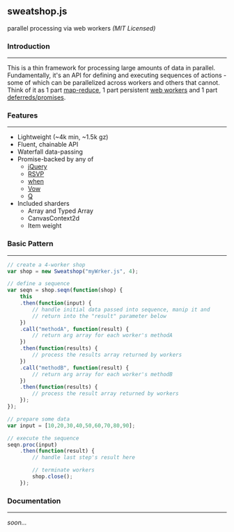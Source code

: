 sweatshop.js
------------
parallel processing via web workers _(MIT Licensed)_


### Introduction
---

This is a thin framework for processing large amounts of data in parallel. Fundamentally, it's an API for defining and executing sequences of actions - some of which can be parallelized across workers and others that cannot. Think of it as 1 part [map-reduce](http://en.wikipedia.org/wiki/MapReduce), 1 part persistent [web workers](http://www.html5rocks.com/en/tutorials/workers/basics/) and 1 part [deferreds/promises](http://domenic.me/2012/10/14/youre-missing-the-point-of-promises/).

### Features
---

* Lightweight (~4k min, ~1.5k gz)
* Fluent, chainable API
* Waterfall data-passing
* Promise-backed by any of
  * [jQuery](https://github.com/jquery/jquery)
  * [RSVP](https://github.com/tildeio/rsvp.js)
  * [when](https://github.com/cujojs/when)
  * [Vow](https://github.com/dfilatov/jspromise)
  * [Q](https://github.com/kriskowal/q)
* Included sharders
  * Array and Typed Array
  * CanvasContext2d
  * Item weight

### Basic Pattern
---

```js
// create a 4-worker shop
var shop = new Sweatshop("myWrker.js", 4);

// define a sequence
var seqn = shop.seqn(function(shop) {
    this
    .then(function(input) {
        // handle initial data passed into sequence, manip it and
        // return into the "result" parameter below
    })
    .call("methodA", function(result) {
        // return arg array for each worker's methodA
    })
    .then(function(results) {
        // process the results array returned by workers
    })
    .call("methodB", function(result) {
        // return arg array for each worker's methodB
    })
    .then(function(results) {
        // process the result array returned by workers
    });
});

// prepare some data
var input = [10,20,30,40,50,60,70,80,90];

// execute the sequence
seqn.proc(input)
    .then(function(result) {
        // handle last step's result here

        // terminate workers
        shop.close();
    });
```

### Documentation
---

_soon..._